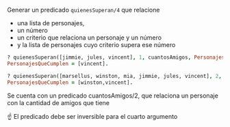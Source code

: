 Generar un predicado `quienesSuperan/4` que relacione 

* una lista de personajes, 
* un número 
* un criterio que relaciona un personaje y un número
* y la lista de personajes cuyo criterio supera ese número

``` prolog
? quienesSuperan([jimmie, jules, vincent], 1, cuantosAmigos, PersonajesQueCumplen).
PersonajesQueCumplen = [vincent].

? quienesSuperan([marsellus, winston, mia, jimmie, jules, vincent], 2, cantidadEncargos, PersonajesQueCumplen).
PersonajesQueCumplen = [winston,vincent].
```

Se cuenta con un predicado cuantosAmigos/2, que relaciona un personaje con la 
cantidad de amigos que tiene

:point_up: El predicado debe ser inversible para el cuarto argumento

